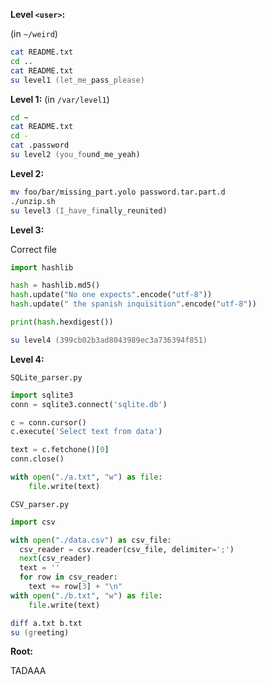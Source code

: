 **Level `<user>`:**

(in `~/weird`)

```zsh
cat README.txt
cd ..
cat README.txt
su level1 (let_me_pass_please)
```

**Level 1:**
(in `/var/level1`)

```zsh
cd ~
cat README.txt
cd -
cat .password
su level2 (you_found_me_yeah)
```

**Level 2:**

```zsh
mv foo/bar/missing_part.yolo password.tar.part.d
./unzip.sh
su level3 (I_have_finally_reunited)
```

**Level 3:**

Correct file

```python
import hashlib

hash = hashlib.md5()
hash.update("No one expects".encode("utf-8"))
hash.update(" the spanish inquisition".encode("utf-8"))

print(hash.hexdigest())
```

```zsh
su level4 (399cb02b3ad8043989ec3a736394f851)
```

**Level 4:**

`SQLite_parser.py`

```python
import sqlite3
conn = sqlite3.connect('sqlite.db')

c = conn.cursor()
c.execute('Select text from data')

text = c.fetchone()[0]
conn.close()

with open("./a.txt", "w") as file:
    file.write(text)
```

`CSV_parser.py`

```python
import csv

with open("./data.csv") as csv_file:
  csv_reader = csv.reader(csv_file, delimiter=';')
  next(csv_reader)
  text = ''
  for row in csv_reader:
    text += row[3] + "\n"
with open("./b.txt", "w") as file:
    file.write(text)
```

```zsh
diff a.txt b.txt
su (greeting)
```

**Root:**

TADAAA
